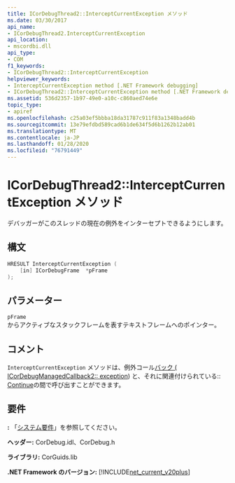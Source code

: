 ```yaml
---
title: ICorDebugThread2::InterceptCurrentException メソッド
ms.date: 03/30/2017
api_name:
- ICorDebugThread2.InterceptCurrentException
api_location:
- mscordbi.dll
api_type:
- COM
f1_keywords:
- ICorDebugThread2::InterceptCurrentException
helpviewer_keywords:
- InterceptCurrentException method [.NET Framework debugging]
- ICorDebugThread2::InterceptCurrentException method [.NET Framework debugging]
ms.assetid: 536d2357-1b97-49e0-a10c-c860aed74e6e
topic_type:
- apiref
ms.openlocfilehash: c25a03ef5bbba18da31787c911f83a1348badd4b
ms.sourcegitcommit: 13e79efdbd589cad6b1de634f5d6b1262b12ab01
ms.translationtype: MT
ms.contentlocale: ja-JP
ms.lasthandoff: 01/28/2020
ms.locfileid: "76791449"
---
```

# <a name="icordebugthread2interceptcurrentexception-method"></a>ICorDebugThread2::InterceptCurrentException メソッド
デバッガーがこのスレッドの現在の例外をインターセプトできるようにします。  
  
## <a name="syntax"></a>構文  
  
```cpp  
HRESULT InterceptCurrentException (  
    [in] ICorDebugFrame  *pFrame  
);  
```  
  
## <a name="parameters"></a>パラメーター  
 `pFrame`  
 からアクティブなスタックフレームを表すテキストフレームへのポインター。  
  
## <a name="remarks"></a>コメント  
 `InterceptCurrentException` メソッドは、例外コール[バック (](icordebugmanagedcallback-exception-method.md) [ICorDebugManagedCallback2:: exception](icordebugmanagedcallback2-exception-method.md)) と、それに関連付けられている:: [Continue](icordebugcontroller-continue-method.md)の間で呼び出すことができます。  
  
## <a name="requirements"></a>要件  
 **:** 「[システム要件](../../../../docs/framework/get-started/system-requirements.md)」を参照してください。  
  
 **ヘッダー:** CorDebug.idl、CorDebug.h  
  
 **ライブラリ:** CorGuids.lib  
  
 **.NET Framework のバージョン:** [!INCLUDE[net_current_v20plus](../../../../includes/net-current-v20plus-md.md)]
